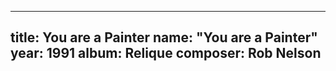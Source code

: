 
---
title: You are a Painter
name: "You are a Painter"
year:  1991
album: Relique
composer: Rob Nelson
---

